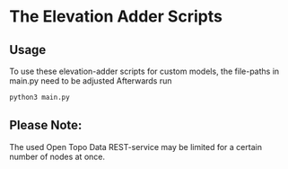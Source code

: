 # The Elevation Adder Scripts

## Usage
To use these elevation-adder scripts for custom models, the file-paths in main.py need to be adjusted
Afterwards run
```bash
python3 main.py
```

## Please Note: 
The used Open Topo Data REST-service may be limited for a certain number of nodes at once.





